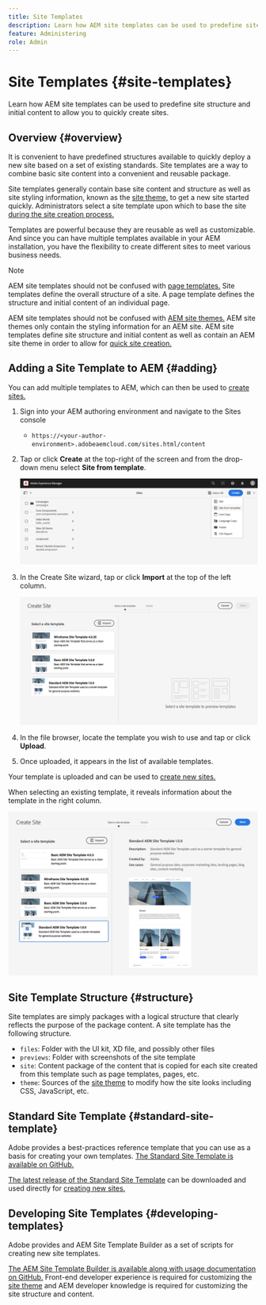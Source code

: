 ```yaml
---
title: Site Templates
description: Learn how AEM site templates can be used to predefine site structure and initial content to allow you to quickly create sites.
feature: Administering
role: Admin
---
```


# Site Templates {#site-templates}

Learn how AEM site templates can be used to predefine site structure and initial content to allow you to quickly create sites.

## Overview {#overview}

It is convenient to have predefined structures available to quickly deploy a new site based on a set of existing standards. Site templates are a way to combine basic site content into a convenient and reusable package.

Site templates generally contain base site content and structure as well as site styling information, known as the [site theme,](site-themes.md) to get a new site started quickly. Administrators select a site template upon which to base the site [during the site creation process.](create-site.md)

Templates are powerful because they are reusable as well as customizable. And since you can have multiple templates available in your AEM installation, you have the flexibility to create different sites to meet various business needs.

>[!NOTE]
>
>AEM site templates should not be confused with [page templates.](/help/sites-cloud/authoring/features/templates.md) Site templates define the overall structure of a site. A page template defines the structure and initial content of an individual page.
>
>AEM site templates should not be confused with [AEM site themes.](site-themes.md) AEM site themes only contain the styling information for an AEM site. AEM site templates define site structure and initial content as well as contain an AEM site theme in order to allow for [quick site creation.](create-site.md)

## Adding a Site Template to AEM {#adding}

You can add multiple templates to AEM, which can then be used to [create sites.](create-site.md)

1. Sign into your AEM authoring environment and navigate to the Sites console

   * `https://<your-author-environment>.adobeaemcloud.com/sites.html/content`

1. Tap or click **Create** at the top-right of the screen and from the drop-down menu select **Site from template**.

   ![Creating a site from a template](../assets/create-site-from-template.png)

1. In the Create Site wizard, tap or click **Import** at the top of the left column.

   ![Site creation wizard](../assets/site-creation-wizard.png)

1. In the file browser, locate the template you wish to use and tap or click **Upload**.

1. Once uploaded, it appears in the list of available templates. 
   
Your template is uploaded and can be used to [create new sites.](create-site.md)

When selecting an existing template, it reveals information about the template in the right column.

![Select a template](../assets/select-site-template.png)

## Site Template Structure {#structure}

Site templates are simply packages with a logical structure that clearly reflects the purpose of the package content. A site template has the following structure.

* `files`: Folder with the UI kit, XD file, and possibly other files
* `previews`: Folder with screenshots of the site template
* `site`: Content package of the content that is copied for each site created from this template such as page templates, pages, etc.
* `theme`: Sources of the [site theme](site-themes.md) to modify how the site looks including CSS, JavaScript, etc.

## Standard Site Template {#standard-site-template}

Adobe provides a best-practices reference template that you can use as a basis for creating your own templates. [The Standard Site Template is available on GitHub.](https://github.com/adobe/aem-site-template-standard)

[The latest release of the Standard Site Template](https://github.com/adobe/aem-site-template-standard/releases) can be downloaded and used directly for [creating new sites.](create-site.md)

## Developing Site Templates {#developing-templates}

Adobe provides and AEM Site Template Builder as a set of scripts for creating new site templates.

[The AEM Site Template Builder is available along with usage documentation on GitHub.](https://github.com/adobe/aem-site-template-builder) Front-end developer experience is required for customizing the [site theme](site-themes.md) and AEM developer knowledge is required for customizing the site structure and content.
